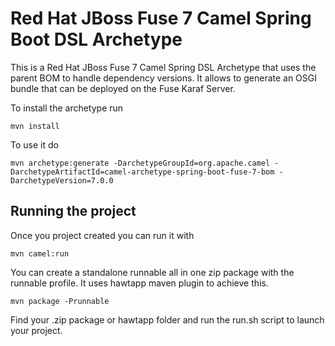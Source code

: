# Red Hat JBoss Fuse 7 Camel Spring Boot DSL Archetype 

This is a Red Hat JBoss Fuse 7 Camel Spring DSL Archetype that uses the parent BOM to handle dependency versions. It allows to generate an OSGI bundle that can be deployed on the Fuse Karaf Server.

To install the archetype run

	mvn install

To use it do

	mvn archetype:generate -DarchetypeGroupId=org.apache.camel -DarchetypeArtifactId=camel-archetype-spring-boot-fuse-7-bom -DarchetypeVersion=7.0.0

## Running the project

Once you project created you can run it with

	mvn camel:run

You can create a standalone runnable all in one zip package with the runnable profile. It uses hawtapp maven plugin to achieve this.

	mvn package -Prunnable

Find your .zip package or hawtapp folder and run the run.sh script to launch your project.
